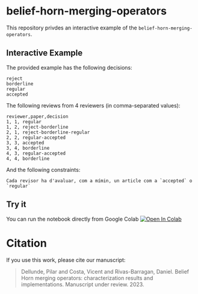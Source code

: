 # belief-horn-merging-operators
This repository privdes an interactive example of the `belief-horn-merging-operators`.

## Interactive Example
The provided example has the following decisions:
```
reject
borderline
regular
accepted
```

The following reviews from 4 reviewers (in comma-separated values):
```
reviewer,paper,decision
1, 1, regular
1, 2, reject-borderline
2, 1, reject-borderline-regular
2, 2, regular-accepted
3, 3, accepted
3, 4, borderline
4, 3, regular-accepted
4, 4, borderline
```

And the following constraints:
```
Cada revisor ha d'avaluar, com a mímin, un article com a `accepted` o `regular`
```

## Try it
You can run the notebook directly from Google Colab
<a target="_blank" href="https://colab.research.google.com/github/danirivas/belief-horn-merging-operators/blob/main/review_process.ipynb">
  <img src="https://colab.research.google.com/assets/colab-badge.svg" alt="Open In Colab"/>
</a>

# Citation
If you use this work, please cite our manuscript:
> Dellunde, Pilar and Costa, Vicent and Rivas-Barragan, Daniel. Belief Horn merging operators: characterization results
and implementations. Manuscript under review. 2023.
